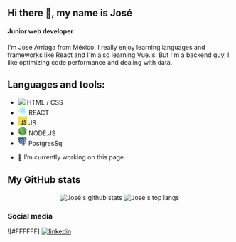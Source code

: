 ## Hi there 👋, my name is José
#### Junior web developer


I'm José Arriaga from México. I really enjoy learning languages and frameworks like React and I'm also learning Vue.js. But I'm a backend guy, I like optimizing code performance and dealing with data.

## Languages and tools: 

  * <code><img height="20" src="https://upload.wikimedia.org/wikipedia/commons/thumb/1/10/CSS3_and_HTML5_logos_and_wordmarks.svg/791px-CSS3_and_HTML5_logos_and_wordmarks.svg.png"></code> HTML / CSS 
  * <code><img height="20" src="https://raw.githubusercontent.com/github/explore/80688e429a7d4ef2fca1e82350fe8e3517d3494d/topics/react/react.png"></code> REACT
  * <code><img height="20" src="https://raw.githubusercontent.com/github/explore/80688e429a7d4ef2fca1e82350fe8e3517d3494d/topics/javascript/javascript.png"></code> JS 
  * <code><img height="20" src="https://raw.githubusercontent.com/github/explore/80688e429a7d4ef2fca1e82350fe8e3517d3494d/topics/nodejs/nodejs.png"></code> NODE.JS
  * <code><img height="20" src= "https://raw.githubusercontent.com/Jose-cod7/Jose-cod7/main/postgressql.svg"></code> PostgresSql

- 🔭 I’m currently working on this page. 
 
 






## My GitHub stats

<p align='center'>
  <img align="center" src="https://github-readme-stats.vercel.app/api?username=Jose-cod7&bg_color=071A2C&icon_color=4194FD&show_icons=true&count_private=true&theme=tokyonight&line_height=27&text_color=FFFFFF" alt="José's github stats"/>

  <img align="center" src="https://github-readme-stats.vercel.app/api/top-langs/?username=Jose-cod7&bg_color=071A2C&text_color=FFFFFF" alt="José's top langs"/>
</p>

### Social media

![#FFFFFF] [<img src='https://cdn.jsdelivr.net/npm/simple-icons@3.0.1/icons/linkedin.svg'  alt='linkedin' height='40'>](https://www.linkedin.com/in/jose-arriaga-mendez-27970386/) 

<!--
Here are some ideas to get you started:

- 🔭 I’m currently working on ...
- 🌱 I’m currently learning ...
- 👯 I’m looking to collaborate on ...
- 🤔 I’m looking for help with ...
- 💬 Ask me about ...
- 📫 How to reach me: ...
- 😄 Pronouns: ...
- ⚡ Fun fact: ...
-->
